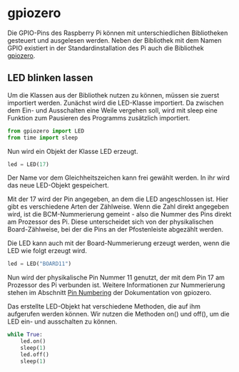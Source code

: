 # gpiozero

Die GPIO-Pins des Raspberry Pi können mit unterschiedlichen Bibliotheken gesteuert
und ausgelesen werden. Neben der Bibliothek mit dem Namen GPIO existiert in der
Standardinstallation des Pi auch die Bibliothek 
[gpiozero](https://gpiozero.readthedocs.io/).

## LED blinken lassen

Um die Klassen aus der Bibliothek nutzen zu können, müssen sie zuerst importiert
werden. Zunächst wird die LED-Klasse importiert. Da zwischen dem Ein-
und Ausschalten eine Weile vergehen soll, wird mit sleep eine Funktion zum Pausieren
des Programms zusätzlich importiert.


```python
from gpiozero import LED
from time import sleep
```

Nun wird ein Objekt der Klasse LED erzeugt. 

```python
led = LED(17)
```

Der Name vor dem Gleichheitszeichen kann
frei gewählt werden. In ihr wird das neue LED-Objekt gespeichert. 

Mit der 17 wird der Pin angegeben, an dem die LED angeschlossen ist. Hier gibt es
verschiedene Arten der Zählweise. Wenn die Zahl direkt angegeben wird, ist die 
BCM-Nummerierung gemeint - also die Nummer des Pins direkt am Prozessor des Pi.
Diese unterscheidet sich von der physikalischen Board-Zählweise, bei der die Pins
an der Pfostenleiste abgezählt werden.

Die LED kann auch mit der Board-Nummerierung erzeugt werden, wenn die
LED wie folgt erzeugt wird.

```python
led = LED("BOARD11")
```

Nun wird der physikalische Pin Nummer 11 genutzt, der mit dem Pin 17
am Prozessor des Pi verbunden ist. Weitere Informationen zur Nummerierung
stehen im Abschnitt
[Pin Numbering](https://gpiozero.readthedocs.io/en/stable/recipes.html#pin-numbering)
der Dokumentation von gpiozero.

Das erstellte LED-Objekt hat verschiedene Methoden, die auf ihm
aufgerufen werden können. Wir nutzen die Methoden on() und off(), um
die LED ein- und ausschalten zu können.


```python
while True:
    led.on()
    sleep(1)
    led.off()
    sleep(1)
```
